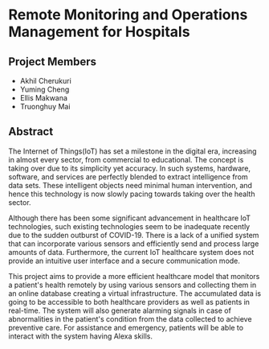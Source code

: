 # Remote Monitoring and Operations Management for Hospitals

## Project Members
* Akhil Cherukuri
* Yuming Cheng
* Ellis Makwana
* Truonghuy Mai

## Abstract 
The Internet of Things(IoT) has set a milestone in the digital era, increasing in almost every sector, from commercial to educational. The concept is taking over due to its simplicity yet accuracy. In such systems, hardware, software, and services are perfectly blended to extract intelligence from data sets. These intelligent objects need minimal human intervention, and hence this technology is now slowly pacing towards taking over the health sector. 

Although there has been some significant advancement in healthcare IoT technologies, such existing technologies seem to be inadequate recently due to the sudden outburst of COVID-19. There is a lack of a unified system that can incorporate various sensors and efficiently send and process large amounts of data. Furthermore, the current IoT healthcare system does not provide an intuitive user interface and a secure communication mode.  

This project aims to provide a more efficient healthcare model that monitors a patient's health remotely by using various sensors and collecting them in an online database creating a virtual infrastructure. The accumulated data is going to be accessible to both healthcare providers as well as patients in real-time. The system will also generate alarming signals in case of abnormalities in the patient's condition from the data collected to achieve preventive care. For assistance and emergency, patients will be able to interact with the system having Alexa skills. 


